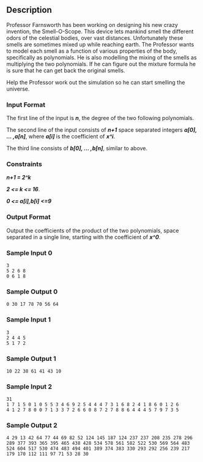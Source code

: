 ## Description

Professor Farnsworth has been working on designing his new crazy invention, the Smell-O-Scope. This device lets mankind smell the different odors of the celestial bodies, over vast distances. Unfortunately these smells are sometimes mixed up while reaching earth. The Professor wants to model each smell as a function of various properties of the body, specifically as polynomials. He is also modelling the mixing of the smells as multiplying the two polynomials. If he can figure out the mixture formula he is sure that he can get back the original smells.

Help the Professor work out the simulation so he can start smelling the universe.

### Input Format

The first line of the input is ***n***, the degree of the two following polynomials.

The second line of the input consists of ***n+1*** space separated integers ***a[0], ... ,a[n]***, where ***a[i]*** is the coefficient of ***x^i***.

The third line consists of ***b[0], ... ,b[n]***, similar to above.

### Constraints

***n+1 = 2^k***

***2 <= k <= 16***.

***0 <= a[i],b[i] <=9***

### Output Format

Output the coefficients of the product of the two polynomials, space separated in a single line, starting with the coefficient of ***x^0***.

### Sample Input 0

```
3
5 2 6 8
0 6 1 8
```

### Sample Output 0

```
0 30 17 78 70 56 64
```

### Sample Input 1

```
3
2 4 4 5
5 1 7 2
```

### Sample Output 1

```
10 22 38 61 41 43 10
```

### Sample Input 2

```
31
1 7 1 5 0 1 0 5 5 3 4 6 9 2 5 4 4 4 7 3 1 6 8 2 4 1 8 6 0 1 2 6
4 1 2 7 8 0 0 7 1 3 3 7 2 6 6 0 8 7 2 7 8 8 6 4 4 4 5 7 9 7 3 5
```

### Sample Output 2

```
4 29 13 42 64 77 44 69 82 52 124 145 187 124 237 237 208 235 278 296 289 377 393 365 395 465 438 428 534 578 561 582 522 530 569 564 483 524 604 517 530 474 483 494 401 389 374 383 330 293 292 256 239 217 179 170 112 111 97 71 53 28 30 
```
